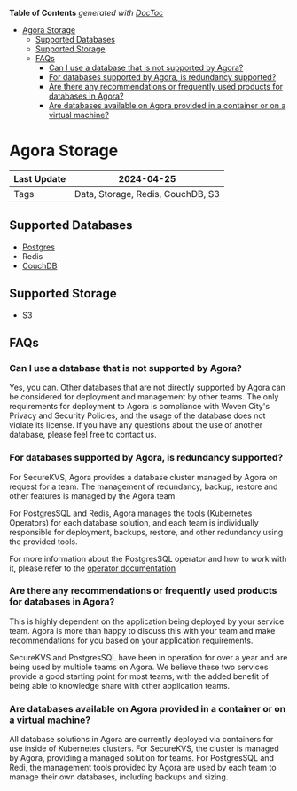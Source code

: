 <!-- START doctoc generated TOC please keep comment here to allow auto update -->
<!-- DON'T EDIT THIS SECTION, INSTEAD RE-RUN doctoc TO UPDATE -->
**Table of Contents**  *generated with [DocToc](https://github.com/thlorenz/doctoc)*

- [Agora Storage](#agora-storage)
  - [Supported Databases](#supported-databases)
  - [Supported Storage](#supported-storage)
  - [FAQs](#faqs)
    - [Can I use a database that is not supported by Agora?](#can-i-use-a-database-that-is-not-supported-by-agora)
    - [For databases supported by Agora, is redundancy supported?](#for-databases-supported-by-agora-is-redundancy-supported)
    - [Are there any recommendations or frequently used products for databases in Agora?](#are-there-any-recommendations-or-frequently-used-products-for-databases-in-agora)
    - [Are databases available on Agora provided in a container or on a virtual machine?](#are-databases-available-on-agora-provided-in-a-container-or-on-a-virtual-machine)

<!-- END doctoc generated TOC please keep comment here to allow auto update -->

# Agora Storage

| Last Update | 2024-04-25                        |
|-------------|-----------------------------------|
| Tags        | Data, Storage, Redis, CouchDB, S3 |

## Supported Databases

* [Postgres](postgres.md)
* Redis
* [CouchDB](secure-kvs.md)

## Supported Storage

* S3

## FAQs

### Can I use a database that is not supported by Agora?

Yes, you can. Other databases that are not directly supported by Agora can be
considered for deployment and management by other teams. The only requirements
for deployment to Agora is compliance with Woven City's Privacy and Security
Policies, and the usage of the database does not violate its license. If you
have any questions about the use of another database, please feel free to
contact us.

### For databases supported by Agora, is redundancy supported?

For SecureKVS, Agora provides a database cluster managed by Agora on request for
a team. The management of redundancy, backup, restore and other features is
managed by the Agora team.

For PostgresSQL and Redis, Agora manages the tools (Kubernetes Operators) for
each database solution, and each team is individually responsible for
deployment, backups, restore, and other redundancy using the provided tools.

For more information about the PostgresSQL operator and how to work with it,
please refer to
the [operator documentation](../../../ns/postgres-operator/docs/docs)

### Are there any recommendations or frequently used products for databases in Agora?

This is highly dependent on the application being deployed by your service team.
Agora is more than happy to discuss this with your team and make recommendations
for you based on your application requirements.

SecureKVS and PostgresSQL have been in operation for over a year and are being
used by multiple teams on Agora. We believe these two services provide a good
starting point for most teams, with the added benefit of being able to knowledge
share with other application teams.

### Are databases available on Agora provided in a container or on a virtual machine?

All database solutions in Agora are currently deployed via containers for use
inside of Kubernetes clusters. For SecureKVS, the cluster is managed by Agora,
providing a managed solution for teams. For PostgresSQL and Redi, the management
tools provided by Agora are used by each team to manage their own databases,
including backups and sizing. 